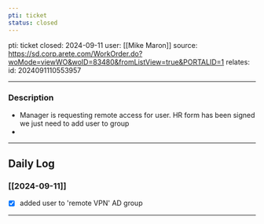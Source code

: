 ```yaml
---
pti: ticket
status: closed
---
```

pti: ticket 
closed: 2024-09-11
user: [[Mike Maron]]
source: https://sd.corp.arete.com/WorkOrder.do?woMode=viewWO&woID=83480&fromListView=true&PORTALID=1
relates: 
id: 2024091110553957

---
### Description
- Manager is requesting remote access for user. HR form has been signed we just need to add user to group
-

---
## Daily Log
### [[2024-09-11]]
- [x] added user to 'remote VPN' AD group
---




